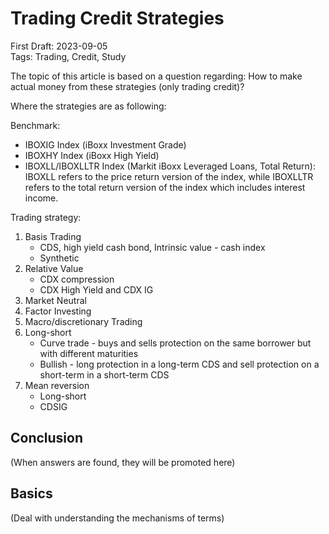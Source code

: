 # Trading Credit Strategies

First Draft: 2023-09-05  
Tags: Trading, Credit, Study

The topic of this article is based on a question regarding: How to make actual money from these strategies (only trading credit)?

Where the strategies are as following:

Benchmark:

* IBOXIG Index (iBoxx Investment Grade)
* IBOXHY Index (iBoxx High Yield)
* IBOXLL/IBOXLLTR Index (Markit iBoxx Leveraged Loans, Total Return): IBOXLL refers to the price return version of the index, while IBOXLLTR refers to the total return version of the index which includes interest income.

Trading strategy:

1. Basis Trading
    * CDS, high yield cash bond, Intrinsic value - cash index
    * Synthetic
2. Relative Value
    * CDX compression
    * CDX High Yield and CDX IG
3. Market Neutral
4. Factor Investing
5. Macro/discretionary Trading
6. Long-short
    * Curve trade - buys and sells protection on the same borrower but with different maturities
    * Bullish - long protection in a long-term CDS and sell protection on a short-term in a short-term CDS
7. Mean reversion
    * Long-short
    * CDSIG

## Conclusion

(When answers are found, they will be promoted here)

## Basics

(Deal with understanding the mechanisms of terms)